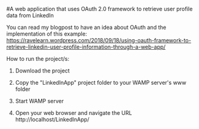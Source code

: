 #A web application that uses OAuth 2.0 framework to retrieve user profile data from LinkedIn

You can read my blogpost to have an idea about OAuth and the implementation of this example: https://ravelearn.wordpress.com/2018/09/18/using-oauth-framework-to-retrieve-linkedin-user-profile-information-through-a-web-app/

How to run the project/s:

1. Download the project 

2. Copy the "LinkedInApp" project folder to your WAMP server's www folder

3. Start WAMP server

4. Open your web browser and navigate the URL http://localhost/LinkedInApp/
